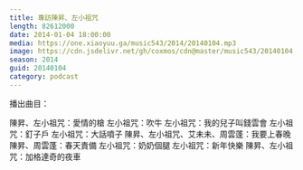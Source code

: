 ```yaml
---
title: 專訪陳昇、左小祖咒
length: 82612000
date: 2014-01-04 18:00:00
media: https://one.xiaoyuu.ga/music543/2014/20140104.mp3
image: https://cdn.jsdelivr.net/gh/coxmos/cdn@master/music543/20140104.jpg
season: 2014
guid: 20140104
category: podcast
---
```


播出曲目：

陳昇、左小祖咒：愛情的槍
左小祖咒：吹牛
左小祖咒：我的兒子叫錢雲會
左小祖咒：釘子戶
左小祖咒：大話噴子
陳昇、左小祖咒、艾未未、周雲蓬：我要上春晚
陳昇、周雲蓬：春天責備
左小祖咒：奶奶個腿
左小祖咒：新年快樂
陳昇、左小祖咒：加格達奇的夜車
